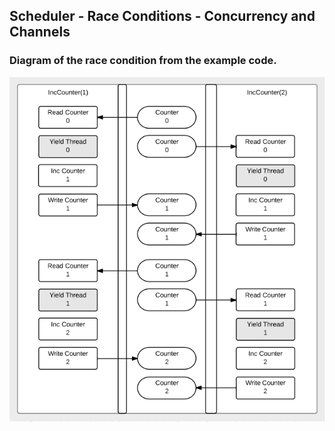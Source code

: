 ## Scheduler - Race Conditions - Concurrency and Channels

### Diagram of the race condition from the example code.

![GoingGo Training](race_condition.png)
